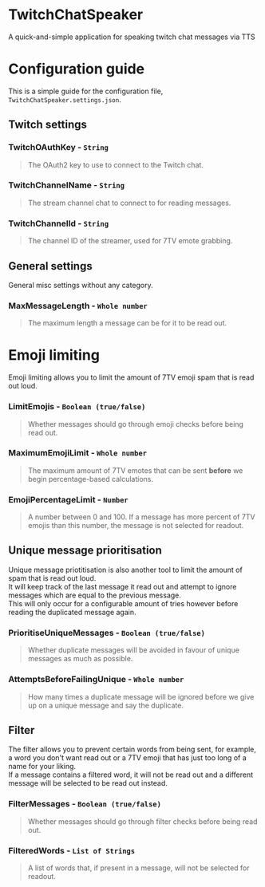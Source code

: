 # TwitchChatSpeaker
A quick-and-simple application for speaking twitch chat messages via TTS

# Configuration guide
This is a simple guide for the configuration file, `TwitchChatSpeaker.settings.json`.
## Twitch settings
### TwitchOAuthKey - `String`
> The OAuth2 key to use to connect to the Twitch chat.
### TwitchChannelName - `String`
> The stream channel chat to connect to for reading messages.
### TwitchChannelId - `String`
> The channel ID of the streamer, used for 7TV emote grabbing.
## General settings
General misc settings without any category.
### MaxMessageLength - `Whole number`
> The maximum length a message can be for it to be read out.
# Emoji limiting
Emoji limiting allows you to limit the amount of 7TV emoji spam that is read out loud.
### LimitEmojis - `Boolean (true/false)`
> Whether messages should go through emoji checks before being read out.
### MaximumEmojiLimit - `Whole number`
> The maximum amount of 7TV emotes that can be sent **before** we begin percentage-based calculations.
### EmojiPercentageLimit - `Number`
> A number between 0 and 100. If a message has more percent of 7TV emojis than this number, the message is not selected for readout.
## Unique message prioritisation
Unique message priotitisation is also another tool to limit the amount of spam that is read out loud.<br>
It will keep track of the last message it read out and attempt to ignore messages which are equal to the previous message.<br>
This will only occur for a configurable amount of tries however before reading the duplicated message again.
### PrioritiseUniqueMessages - `Boolean (true/false)`
> Whether duplicate messages will be avoided in favour of unique messages as much as possible.
### AttemptsBeforeFailingUnique - `Whole number`
> How many times a duplicate message will be ignored before we give up on a unique message and say the duplicate.
## Filter
The filter allows you to prevent certain words from being sent, for example, a word you don't want read out or a 7TV emoji that has just too long of a name for your liking.<br>
If a message contains a filtered word, it will not be read out and a different message will be selected to be read out instead.
### FilterMessages - `Boolean (true/false)`
> Whether messages should go through filter checks before being read out.
### FilteredWords - `List of Strings`
> A list of words that, if present in a message, will not be selected for readout.
